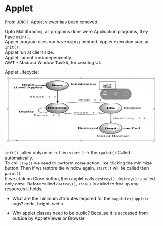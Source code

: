 # Applet

From JDK11, Applet viewer has been removed.

Upto Multithrading, all programs done were Application programs, they have `main()`.  
Applet program does not have `main()` method. Applet execution start at `init()`.  
Applet run at client side.  
Applet cannot run independently.  
AWT - Abstract Window Toolkit, for creating UI.  

Applet Lifecycle:
![Applet Lifecycle](./images/appletLifeCycle.jpeg)

`init()` called only once -> then `start()` -> then `paint()` Called automatically.  
To call `stop()` we need to perform some action, like clicking the minimize button. Then if we restore the window again, `start()` will be called then `paint()`.  
If we click on Close button, then applet calls `destroy()`. `destroy()` is called only once. Before callind `destroy()`, `stop()` is called to free up any resources it holds.

- What are the minimum attributes required for the `<applet></applet>` tags?
  code, height, width

- Why applet classes need to be public?
  Because it is accessed from outside by AppletViewer or Browser.